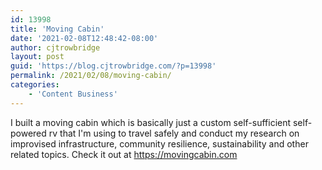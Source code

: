 ```yaml
---
id: 13998
title: 'Moving Cabin'
date: '2021-02-08T12:48:42-08:00'
author: cjtrowbridge
layout: post
guid: 'https://blog.cjtrowbridge.com/?p=13998'
permalink: /2021/02/08/moving-cabin/
categories:
    - 'Content Business'
---
```


I built a moving cabin which is basically just a custom self-sufficient self-powered rv that I'm using to travel safely and conduct my research on improvised infrastructure, community resilience, sustainability and other related topics. Check it out at <https://movingcabin.com>